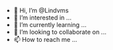 - 👋 Hi, I’m @Lindvms
- 👀 I’m interested in ...
- 🌱 I’m currently learning ...
- 💞️ I’m looking to collaborate on ...
- 📫 How to reach me ...

<!---
Lindvms/Lindvms is a ✨ special ✨ repository because its `README.md` (this file) appears on your GitHub profile.
You can click the Preview link to take a look at your changes.
--->
